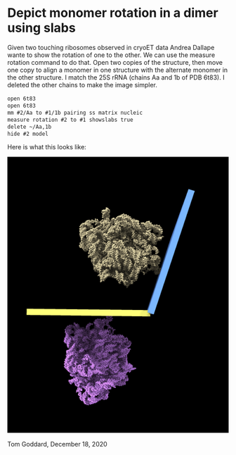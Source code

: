 # Depict monomer rotation in a dimer using slabs

Given two touching ribosomes observed in cryoET data Andrea Dallape wante to show the rotation of one to the other.  We can use the measure rotation command to do that.  Open two copies of the structure, then move one copy to align a monomer in one structure with the alternate monomer in the other structure.  I match the 25S rRNA (chains Aa and 1b of PDB 6t83).  I deleted the other chains to make the image simpler.

    open 6t83
    open 6t83
    mm #2/Aa to #1/1b pairing ss matrix nucleic
    measure rotation #2 to #1 showslabs true
    delete ~/Aa,1b
    hide #2 model

Here is what this looks like:

<img src="slabs.png" alt="6t83 rotation" />

Tom Goddard, December 18, 2020